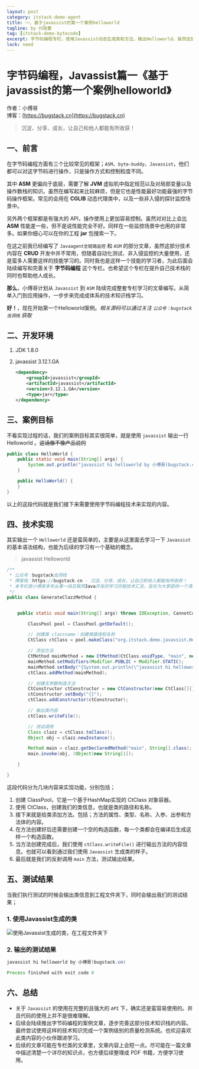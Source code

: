 ```yaml
---
layout: post
category: itstack-demo-agent
title: 一、基于javassist的第一个案例helloworld
tagline: by 付政委
tag: [itstack-demo-bytecode]
excerpt: 字节码编程专栏，使用Javassist动态生成类和方法，输出Helloworld。虽然这部分技术内容在 CRUD 开发中并不常用，但随着自动化测试、非入侵监控的大量使用，还是蛮多人需要这样的技能学习的。
lock: need
---
```


# 字节码编程，Javassist篇一《基于javassist的第一个案例helloworld》

作者：小傅哥
<br/>博客：[https://bugstack.cn](https://bugstack.cn)

>沉淀、分享、成长，让自己和他人都能有所收获！

## 一、前言

在字节码编程方面有三个比较常见的框架；`ASM`、`byte-buddy`、`Javassist`，他们都可以对这字节码进行操作，只是操作方式和控制粒度不同。

其中 **ASM** 更偏向于底层，需要了解 **JVM** 虚拟机中指定规范以及对局部变量以及操作数栈的知识。虽然在编写起来比较麻烦，但是它也是性能最好功能最强的字节码操作框架。常见的会用在 **CGLIB** 动态代理类中，以及一些非入侵的探针监控场景中。

另外两个框架都是有强大的 API，操作使用上更加容易控制。虽然对对比上会比 **ASM** 性能差一些，但不是说性能完全不好。同样在一些监控场景中也用的非常多。如果你细心可以在你的工程 **jar** 包搜索一下。

在这之前我已经编写了 `Javaagent全链路监控` 和 `ASM` 的部分文章，虽然这部分技术内容在 **CRUD** 开发中并不常用，但随着自动化测试、非入侵监控的大量使用，还是蛮多人需要这样的技能学习的。同时我也是这样一个技能的学习者，为此后面会陆续编写和完善关于 **字节码编程** 这个专栏。也希望这个专栏在提升自己技术栈的同时也帮助他人成长。

**那么**，小傅哥计划从 `Javassist` 到 `ASM` 陆续完成整套专栏学习的文章编写。从简单入门到应用操作，一步步来完成成体系的技术知识栈学习。

**好！**，现在开始第一个Helloworld案例。*相关源码可以通过关注 `公众号：bugstack虫洞栈` 获取*

## 二、开发环境

1. JDK 1.8.0
2. javassist 3.12.1.GA

    ```xml
    <dependency>
        <groupId>javassist</groupId>
        <artifactId>javassist</artifactId>
        <version>3.12.1.GA</version>
        <type>jar</type>
    </dependency>
    ```

## 三、案例目标

不看实现过程的话，我们的案例目标其实很简单，就是使用 `javassist` 输出一行 Helloworld 。~~这话像不像产品说的~~

```java
public class HelloWorld {
    public static void main(String[] args) {
        System.out.println("javassist hi helloworld by 小傅哥(bugstack.cn)");
    }

    public HelloWorld() {
    }
}
```

以上的这段代码就是我们接下来需要使用字节码编程技术来实现的内容。

## 四、技术实现

其实输出一个 `Helloworld` 还是蛮简单的，主要是从这里面去学习一下 `Javassist` 的基本语法结构，也能为后续的学习有一个基础的概念。

>javassist Helloworld

```java
/**
 * 公众号：bugstack虫洞栈
 * 博客栈：https://bugstack.cn - 沉淀、分享、成长，让自己和他人都能有所收获！
 * 本专栏是小傅哥多年从事一线互联网Java开发的学习历程技术汇总，旨在为大家提供一个清晰详细的学习教程。如果能为您提供帮助，请给予支持(关注、点赞、分享)！
 */
public class GenerateClazzMethod {


    public static void main(String[] args) throws IOException, CannotCompileException, NotFoundException, IllegalAccessException, InstantiationException, NoSuchMethodException, InvocationTargetException {

        ClassPool pool = ClassPool.getDefault();

        // 创建类 classname：创建类路径和名称
        CtClass ctClass = pool.makeClass("org.itstack.demo.javassist.HelloWorld");

        // 添加方法
        CtMethod mainMethod = new CtMethod(CtClass.voidType, "main", new CtClass[]{pool.get(String[].class.getName())}, ctClass);
        mainMethod.setModifiers(Modifier.PUBLIC + Modifier.STATIC);
        mainMethod.setBody("{System.out.println(\"javassist hi helloworld by 小傅哥(bugstack.cn)\");}");
        ctClass.addMethod(mainMethod);

        // 创建无参数构造方法
        CtConstructor ctConstructor = new CtConstructor(new CtClass[]{}, ctClass);
        ctConstructor.setBody("{}");
        ctClass.addConstructor(ctConstructor);

        // 输出类内容
        ctClass.writeFile();

        // 测试调用
        Class clazz = ctClass.toClass();
        Object obj = clazz.newInstance();

        Method main = clazz.getDeclaredMethod("main", String[].class);
        main.invoke(obj, (Object)new String[1]);

    }

}
```

这段代码分为几块内容来实现功能，分别包括；
1. 创建 ClassPool，它是一个基于HashMap实现的 CtClass 对象容器。
2. 使用 CtClass，创建我们的类信息，也就是类的路径和名称。
3. 接下来就是给类添加方法。包括；方法的属性、类型、名称、入参、出参和方法体的内容。
4. 在方法创建好后还需要创建一个空的构造函数，每一个类都会在编译后生成这样一个构造函数。
5. 当方法创建完成后，我们使用 `ctClass.writeFile()` 进行输出方法的内容信息。也就可以看到通过我们使用 `Javassist` 生成类的样子。
6. 最后就是我们的反射调用 `main` 方法，测试输出结果。

## 五、测试结果

当我们执行测试的时候会输出类信息到工程文件夹下，同时会输出我们的测试结果；

### 1. 使用Javassist生成的类

![使用Javassist生成的类，在工程文件夹下](https://bugstack.cn/assets/images/2020/itstack-demo-bytecode-1-01-1.png)

### 2. 输出的测试结果

```java
javassist hi helloworld by 小傅哥(bugstack.cn)

Process finished with exit code 0
```



## 六、总结

- 关于 `Javassist` 的使用在完整的且强大的 `API` 下，确实还是蛮容易使用的。并且代码的使用上并不是很难理解。
- 后续会陆续推出字节码编程的案例文章，逐步完善这部分技术知识栈的内容。最终尝试使用这样的技术知识完成一个案例级别的质量检测系统。也欢迎喜欢此类内容的小伙伴跟进学习。
- 后续的文章可能在专栏类的文章里，文章内容上会短一点。尽可能在一篇文章中描述清楚一个详尽的知识点，也方便后续整理成 PDF 书籍，方便学习使用。